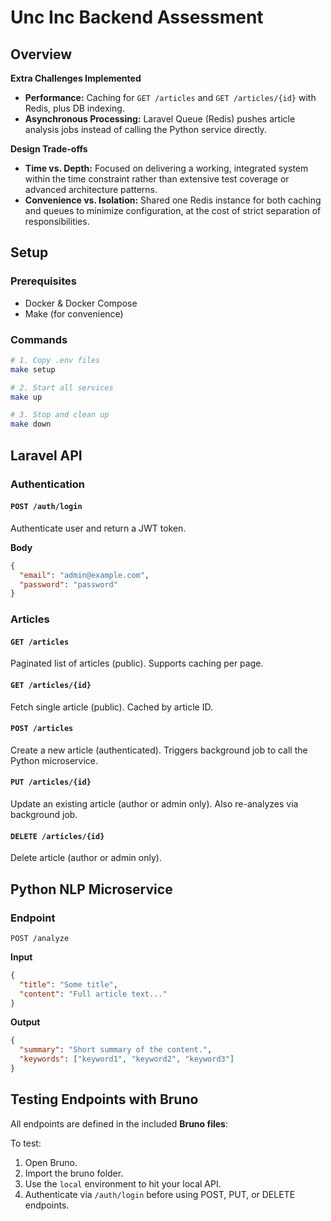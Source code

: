 # Unc Inc Backend Assessment

## Overview

**Extra Challenges Implemented**
- **Performance:** Caching for `GET /articles` and `GET /articles/{id}` with Redis, plus DB indexing.
- **Asynchronous Processing:** Laravel Queue (Redis) pushes article analysis jobs instead of calling the Python service directly.

**Design Trade-offs**
- **Time vs. Depth:** Focused on delivering a working, integrated system within the time constraint rather than extensive test coverage or advanced architecture patterns.
- **Convenience vs. Isolation:** Shared one Redis instance for both caching and queues to minimize configuration, at the cost of strict separation of responsibilities.

## Setup

### Prerequisites
- Docker & Docker Compose
- Make (for convenience)

### Commands

```bash
# 1. Copy .env files
make setup

# 2. Start all services
make up

# 3. Stop and clean up
make down
```

## Laravel API

### Authentication

#### `POST /auth/login`
Authenticate user and return a JWT token.

**Body**
```json
{
  "email": "admin@example.com",
  "password": "password"
}
```

### Articles

#### `GET /articles`
Paginated list of articles (public).
Supports caching per page.

#### `GET /articles/{id}`
Fetch single article (public).
Cached by article ID.

#### `POST /articles`
Create a new article (authenticated).
Triggers background job to call the Python microservice.

#### `PUT /articles/{id}`
Update an existing article (author or admin only).
Also re-analyzes via background job.

#### `DELETE /articles/{id}`
Delete article (author or admin only).

## Python NLP Microservice

### Endpoint
`POST /analyze`

**Input**
```json
{
  "title": "Some title",
  "content": "Full article text..."
}
```

**Output**
```json
{
  "summary": "Short summary of the content.",
  "keywords": ["keyword1", "keyword2", "keyword3"]
}
```


## Testing Endpoints with Bruno

All endpoints are defined in the included **Bruno files**:

To test:
1. Open Bruno.
2. Import the bruno folder.
3. Use the `local` environment to hit your local API.
4. Authenticate via `/auth/login` before using POST, PUT, or DELETE endpoints.

